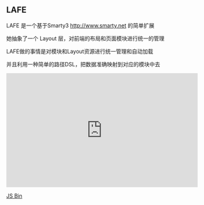 ## LAFE

LAFE 是一个基于Smarty3 http://www.smarty.net 的简单扩展

她抽象了一个 Layout 层，对前端的布局和页面模块进行统一的管理

LAFE做的事情是对模块和Layout资源进行统一管理和自动加载

并且利用一种简单的路径DSL，把数据准确映射到对应的模块中去

<iframe width="100%" height="300" src="http://jsfiddle.net/36Qsf/embedded/" allowfullscreen="allowfullscreen" frameborder="0"></iframe>

<a class="jsbin-embed" href="http://jsbin.com/OweFOcI/1/embed?html,output">JS Bin</a><script src="http://static.jsbin.com/js/embed.js"></script>
